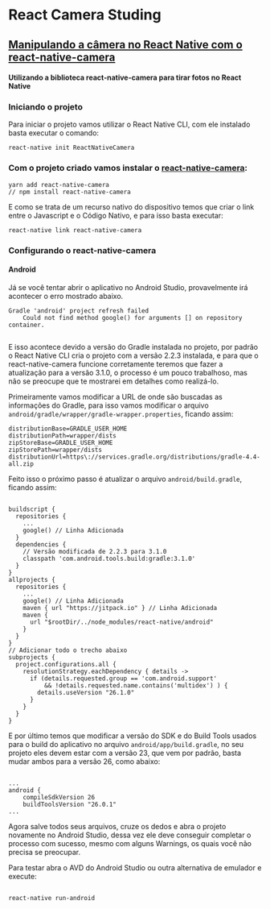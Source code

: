 # React Camera Studing

## [Manipulando a câmera no React Native com o react-native-camera](https://blog.rocketseat.com.br/react-native-camera/)

#### Utilizando a biblioteca react-native-camera para tirar fotos no React Native

### Iniciando o projeto

Para iniciar o projeto vamos utilizar o React Native CLI, com ele instalado basta executar o comando:

```
react-native init ReactNativeCamera
```

### Com o projeto criado vamos instalar o [react-native-camera](https://github.com/react-native-community/react-native-camera):

```
yarn add react-native-camera
// npm install react-native-camera
```

E como se trata de um recurso nativo do dispositivo temos que criar o link entre o Javascript e o Código Nativo, e para isso basta executar:

```
react-native link react-native-camera
```

### Configurando o react-native-camera

#### Android

Já se você tentar abrir o aplicativo no Android Studio, provavelmente irá acontecer o erro mostrado abaixo.

```
Gradle 'android' project refresh failed
    Could not find method google() for arguments [] on repository container.
    
```

E isso acontece devido a versão do Gradle instalada no projeto, por padrão o React Native CLI cria o projeto com a versão 2.2.3 instalada, e para que o react-native-camera funcione corretamente teremos que fazer a atualização para a versão 3.1.0, o processo é um pouco trabalhoso, mas não se preocupe que te mostrarei em detalhes como realizá-lo.

Primeiramente vamos modificar a URL de onde são buscadas as informações do Gradle, para isso vamos modificar o arquivo ```android/gradle/wrapper/gradle-wrapper.properties```, ficando assim:

```
distributionBase=GRADLE_USER_HOME
distributionPath=wrapper/dists
zipStoreBase=GRADLE_USER_HOME
zipStorePath=wrapper/dists
distributionUrl=https\://services.gradle.org/distributions/gradle-4.4-all.zip

```

Feito isso o próximo passo é atualizar o arquivo ```android/build.gradle```, ficando assim:

```

buildscript {
  repositories {
    ...
    google() // Linha Adicionada
  }
  dependencies {
    // Versão modificada de 2.2.3 para 3.1.0
    classpath 'com.android.tools.build:gradle:3.1.0'
  }
}
allprojects {
  repositories {
    ...
    google() // Linha Adicionada
    maven { url "https://jitpack.io" } // Linha Adicionada
    maven {
      url "$rootDir/../node_modules/react-native/android"
    }
  }
}
// Adicionar todo o trecho abaixo
subprojects {
  project.configurations.all {
    resolutionStrategy.eachDependency { details ->
      if (details.requested.group == 'com.android.support'
          && !details.requested.name.contains('multidex') ) {
        details.useVersion "26.1.0"
      }
    }
  }
}

```

E por último temos que modificar a versão do SDK e do Build Tools usados para o build do aplicativo no arquivo ```android/app/build.gradle```, no seu projeto eles devem estar com a versão 23, que vem por padrão, basta mudar ambos para a versão 26, como abaixo:


```

...
android {
    compileSdkVersion 26
    buildToolsVersion "26.0.1"
...

```

Agora salve todos seus arquivos, cruze os dedos e abra o projeto novamente no Android Studio, dessa vez ele deve conseguir completar o processo com sucesso, mesmo com alguns Warnings, os quais você não precisa se preocupar.

Para testar abra o AVD do Android Studio ou outra alternativa de emulador e execute:

```

react-native run-android

```



